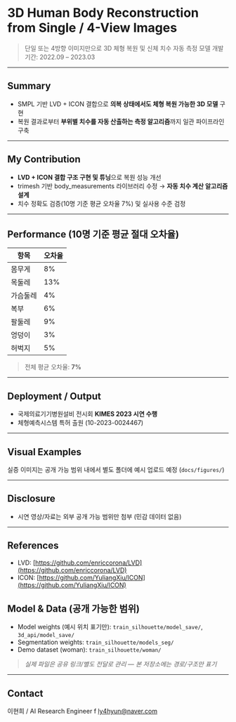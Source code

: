 # 3D Human Body Reconstruction from Single / 4-View Images

> 단일 또는 4방향 이미지만으로 3D 체형 복원 및 신체 치수 자동 측정 모델 개발
> 기간: 2022.09 – 2023.03

---

## Summary

* SMPL 기반 LVD + ICON 결합으로 **의복 상태에서도 체형 복원 가능한 3D 모델** 구현
* 복원 결과로부터 **부위별 치수를 자동 산출하는 측정 알고리즘**까지 일관 파이프라인 구축

---

## My Contribution

* **LVD + ICON 결합 구조 구현 및 튜닝**으로 복원 성능 개선
* trimesh 기반 body_measurements 라이브러리 수정 → **자동 치수 계산 알고리즘 설계**
* 치수 정확도 검증(10명 기준 평균 오차율 7%) 및 실사용 수준 검정

---

## Performance (10명 기준 평균 절대 오차율)

| 항목   | 오차율 |
| ---- | --- |
| 몸무게  | 8%  |
| 목둘레  | 13% |
| 가슴둘레 | 4%  |
| 복부   | 6%  |
| 팔둘레  | 9%  |
| 엉덩이  | 3%  |
| 허벅지  | 5%  |

> 전체 평균 오차율: **7%**

---

## Deployment / Output

* 국제의료기기병원설비 전시회 **KIMES 2023 시연 수행**
* 체형예측시스템 특허 출원 (10-2023-0024467)

---

## Visual Examples

실증 이미지는 공개 가능 범위 내에서 별도 폴더에 예시 업로드 예정 (`docs/figures/`)

---

## Disclosure

* 시연 영상/자료는 외부 공개 가능 범위만 첨부 (민감 데이터 없음)

---

## References

* LVD: [https://github.com/enriccorona/LVD](https://github.com/enriccorona/LVD)
* ICON: [https://github.com/YuliangXiu/ICON](https://github.com/YuliangXiu/ICON)

## Model & Data (공개 가능한 범위)

* Model weights (예시 위치 표기만): `train_silhouette/model_save/`, `3d_api/model_save/`
* Segmentation weights: `train_silhouette/models_seg/`
* Demo dataset (woman): `train_silhouette/woman/`

> *실제 파일은 공유 링크/별도 전달로 관리 — 본 저장소에는 경로/구조만 표기*

---

## Contact

이현희 / AI Research Engineer
f
[ly4hyun@naver.com](mailto:ly4hyun@naver.com)
